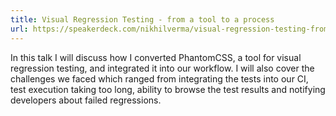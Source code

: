 ```yaml
---
title: Visual Regression Testing - from a tool to a process
url: https://speakerdeck.com/nikhilverma/visual-regression-testing-from-a-tool-to-a-process
---
```


In this talk I will discuss how I converted PhantomCSS, a tool for visual regression testing, and integrated it into our workflow. I will also cover the challenges we faced which ranged from integrating the tests into our CI, test execution taking too long, ability to browse the test results and notifying developers about failed regressions.
